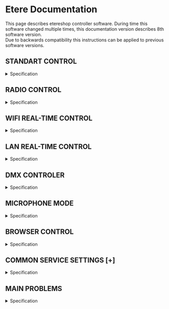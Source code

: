 # Etere Documentation 
This page describes etereshop controller software.
During time this software changed multiple times, this documentation version describes 8th software version.  
Due to backwards compatibility this instructions can be applied to previous software versions.

## STANDART CONTROL

<details> <summary>Specification</summary>
Available for controllers:

    -ESP8266
    -ESP32
    
With this type of control, changing the effects is carried out by pressing the buttons of the controller itself   
    
### Simple mode

<details> <summary>Description</summary>

For a simple stand-alone mode with switching the effect using a button, the configuration file should contain the following line:

    play.default=0;

    or

    play.default=Manual;

    or nothing
</details>

### Auto-switch mode

<details> <summary>Description</summary>
When the mode is active, your controller will cycle through effects in an endless loop every N seconds.
To activate this mode, set the following line in the configuration file:

    play.default=2;

    or

    play.default=Auto;

You also need to create an `auto.txt` file and write the time value in milliseconds to this file. Example: 

    15000 - effects will switch every 15 seconds.

To activate automatic switching of effects after turning on the product, you just need to press the button of the switching effect.

To activate the blackout effect, you need to press and hold any button for about 1.5-2 seconds.
Blackout effect - the effect at which all LEDs go out

> **Note:** LEDs continue to consume power while playing the blackout effect
</details>

### Playlist mode

<details> <summary>Description</summary>
You also can program your own show. 
To activate this mode, set the following line in the configuration file:

    play.default=1;
    
    or
    
    play.default=Playlist;

Also, you need to create an auto.txt file and write the number of effects and the time when the effect should be switched after the start of the show in this file. The show starts after clicking the switch effect button.
    
`show.txt` file example:
    
    1, 0:00
    2, 0:10			| Effect with the name S2 can't be found on sd Card -> ignoring
    3, 0:25			| Activate effect S3 after 25 seconds from click.
    0, 0:30			| Activate blackout at 30th second from click.
    4, 0:31			| Activate S4 at second 31
    12, 0:35:541		| Activate S12 at 35.541
    1, 40100		| Activate S1 in 41.1 seconds after click (time in msec)
    0, 0:50			| Activate blackout at 50th second
    3, 1:05			| Activate S3 at 1:05, this effect will be active until you turn off the controller.

How it works:

    Set S1 effect at the start (0th second) from button click
    Set S2 effect at 10th second.
    Set S3 effect at 25th second.
    Set blackout effect at 30th second.
    ...
    
Remember to set the dimming effect (number 0) at the end if you want to turn off the LEDs at the end of the show.    
To do this, press and hold the button for about 1.5-2 seconds.

If the controller cannot find an effect by the sequence number specified in the playlist, that effect will be ignored. The previous effect will continue to play.
</details>

### Test mode

<details> <summary>Description</summary>
Service mode for testing and detecting problems with LEDs.

> **Note:** This mode is not custom

    play.default=3;
    or
    play.default=Test;
</details>   
</details>




## RADIO CONTROL
    
<details> <summary>Specification</summary>  
Radio control is an extension of the standard control.
    
To enable the radio, add the following line to the configuration file:

   - if the controller should only listen to the radio channel;

       `radio.pattern=input;`

   - if the controller only needs to send a radio signal to other receivers;
    
       `radio.pattern=output;`

   - if the controller must simultaneously listen to the radio and send it to other receivers;

       `radio.pattern=group;` 

The radio signal only transmits the effect number. If the controller receives this value, it must change the current effect number to the received number and play that effect assuming that it exists on the controller's memory card.
    
In output mode and group mode, the controller will send the effect value if it was changed by pressing the effect switch button (not applicable to special transmitter controllers such as DMX-RF 20-button remote controller).    
    
### Radio module settings
    
<details> <summary>Description</summary>

If you have several groups of radio-controlled LED products and want to control them independently, you can change the radio channels. Signals from different channels do not overlap with each other.
    
To change the radio channel, you need to add the following line to the config file:

`radio.channel=#;`

Where # is the number of the channel that can range from 1 to 127.

Default channel is 1;

</details>
    
### Advanced settings    

<details> <summary>Description</summary>

You can also create virtual subchannels. This option has been added to use multiple DMX channels to control LED products with a DMX-RF transmitter.

Advanced settings are activated by adding the following code to the config file:

`radio.version=1;`

The number of subchannels is regulated by the following line:
    
`radio.v1.bits=#;`    
    
Where # - subchannel mode, it must be between 1 and 4:
    
    - If 1: up to 2 subchannels but 127 numbers of effects max.
    - If 2: up to 4 subchannels but 63 numbers of effects max.
    - If 3: up to 8 subchannels but 31 numbers of effects max.
    - If 4: up to 16 subchannels but 15 numbers of effects max.
    
All receivers must have the same settings. If the transmitter sends a radio signal to 5 receivers, then each receiver should have 
    radio.v1.bits = 3 (4 < 5 < 8).

`radio.v1.address=0;`
Subchannel address for the receiver.
    - If radio.v1.bits=1 then value in range from 0 to 1;
    - If radio.v1.bits=2 then value in range from 0 to 3;
    - If radio.v1.bits=3 then value in range from 0 to 7;
    - If radio.v1.bits=4 then value in range from 0 to 15;
    
`radio.v1.reset=0;`
Blackout/stop value. We recommend that you do not change this value.

`radio.v1.output=[0,1];`
Output address [addr,addr,addr] for output and group modes.

</details>

### Integration with standalone modes    

<details> <summary>Description</summary>    

Simple standalone mode
Works autonomously as usual. In radio group mode or output mode, if you press a button to change the effect, the controller also sends a signal to other LED products to change the effect to the same number.
The number of effects must be the same on each controller, otherwise switching to the missing effect will be ignored. A long press on the button will stop the effects playback.

Auto and show/playlist mode

A short press of the button sends a signal to start playback of the sequence to each controller-listener. A long press on the button will stop the effects playback.

</details>

Possible types of radio transmitters:
    
   <details> <summary>Description</summary>     
    
   - Twenty button console
    
        <details> <summary>Description</summary> 
  
        ![image](images/Twenty_button_console.jpg) 
        
        The remote control consists of: a controller box unit with 20 buttons, an external radio antenna 433MHz, a power bank, a USB cable.    
        
        There are 2 versions of the remote control: for 20 effects and for 36 effects.

        Version with 20 effects: each button triggers one effect from 1 to 20.

        Version with 36 effects: 
            
            18 buttons for switching effects, 2 buttons for setting page 1 or 2. 
            If page #1 is selected: buttons 1-18 → effects 1-18. 
            If page # 2 is selected: buttons 1-18 → effects 19-36.
            
        The radio channel cannot be changed by hardware restrictions.
    
        </details>
    
   - DMX device
   
        [**Manual**](https://github.com/etereman/-controller-documentation-control-types-/blob/main/README.md#dmx-controler).

</details>  
    
</details>
    
       
## WIFI REAL-TIME CONTROL    
       
<details> <summary>Specification</summary>      
    
Available on ESP8266 and ESP32.

Network data type: Art-Net packets.

Limitations:
    
  - ESP8266 - 680 LEDs or 4 universes
  - ESP32 - 1700 LEDs or 10 universes (it is recommended to use fewer LEDs for more stability)
   
Universe is an Artnet networking package containing data for 170 LEDs.
Supported WiFi protocols: IEEE 802.11b/g/n.

   
    
### WiFi settings for config.txt file
    
<details> <summary>Description</summary>    

`wifi.mode=sta;`
    
`'sta'` or `'ap'`. This means that the controller must be connected to the user’s Wi-Fi hotspot, otherwise, the controller will create its own hotspot with the parameters shown below. We recommend using the `"sta"` mode.
Warning! Signal quality and network stability largely depend on the hardware of your access point! A regular cheap home router may not be enough for your tasks.

`wifi.ssid=Point1234;`
Access point name.

`wifi.password=pass4321;`
Access point password.

`wifi.ip=192.168.1.99;`
IP address of controller in network.

`wifi.netmask=255.255.255.0;`
Standard network mask, no need to change in most situations.

`wifi.gateway=192.168.1.1;`
Same as IP, but the last number may be any from 0 to 255. The gateway is only needed to work over the Internet. There is no internet functionality at this moment.

`play.defaultPlayMode=4;`
or
`play.defaultPlayMode=Art-Net;`
Sets this mode as default mode.

</details>

</details>      
    
    
## LAN REAL-TIME CONTROL        
    
<details> <summary>Specification</summary> 
   
Only is supported by ESP32.

Limitations: 4760 LEDs or 28 universes for stable operation, but more than 40 universes are possible (6800 LEDs).
    
Warning! More LEDs -> less stability and lower frame rates -> more freezes or controller reboots.


### LAN Settings for config.txt file

`wifi.mode=eth;`
Enable LAN hardware.

`wifi.ip=192.168.1.99;`
IP address of controller within the network.

`wifi.netmask=255.255.255.0;`
Standard network mask, no need to change it in most situations.

`wifi.gateway=192.168.1.1;`
Same as IP, but the last number may be any from 0 to 255. The gateway is only needed to work over the Internet. There is no internet functionality at this moment.

`play.defaultPlayMode=4;` or `play.defaultPlayMode=Art-Net;`
    
Sets this mode as default mode.
    
</details>    

## DMX CONTROLER

<details> <summary>Specification</summary> 
    
To switch effects via a DMX device, a Teensy 3.2 controller is used with two male XLR connectors with 3 and 5 pins respectively, a microSD card, LED indication, a 433 MHz radio module, and an external antenna.

The controller comes in 2 firmware versions:
    
   - control with 1 DMX channel (old);
   - control using 1-16 DMX channels (has limitations).

Restrictions of the second option depending on the number of channels:
    
    - 1 channel - supports up to 255 effects
    - 2 channels - supports up to 127 effects
    - 3-4 channels - supports up to 63 effects
    - 5-8 channels - supports up to 31 effects
    - 9-16 channels - supports up to 16 effects

### DMX channel settings

<details> <summary>Description</summary> 
    
The controller memory card contains the `channel.txt` file. The DMX channel number should be specified in the range of [1-512], each channel should be specified on a new line, and the number of channels should not exceed 16 pieces.

Example:
    
![image](images/DMX.jpg)

</details>  

### Radio channel settings
    
<details> <summary>Description</summary>
    
If for some reason the first radio channel is occupied by another device, you can change the channel of this transmitter by creating a file “config.txt”. In it, you must specify the channel number from 1 to 127. In this case, the channel of the receiving device must also be changed. See the appropriate section for ESP8266 or ESP32 controllers.

LED indication:
    
    - red - microSD card not found;
    - dull red at the start - microSD card found but there is no "channel.txt" file;
    - yellow - errors in channel.txt file.

</details>    

</details>      
    
## MICROPHONE MODE

<details> <summary>Specification</summary> 

![image](images/micro.jpg)

Only available with ESP8266.

Restrictions:
    
   - 1 button to switch effects instead of 2 by default;
   - Reduces the number of LED outputs by 1.

2 microphone modes:
    
   - Response of standalone effects to sound
   - Sound animation.

### Response of standalone effects to sound

<details> <summary>Description</summary> 

Regular standalone effects can react to sound in terms of brightness and speed.

Add next rows to the config file:

    device.1=mic(17);
    update.set=led.brightness, device.1.1, 5,100;
    update.set=play.speed, device.1.1, 150,512;
    button.count=1;
    button.1=digital(10,pull_up)[Switch 1,1000 Reset];

Only one effect switch button will be available for use. The only thing you can change is the action for this button. The rest of the parameter values are optimal for current hardware.
But you can change the last two values for update.set parameter for brightness and speed 5 – minimum brightness (range: 0-99), 100 – maximum brightness (range: 1-100), 150 – minimum speed (range:0-511), 512 – maximum speed (range:1-512).

</details> 

### Sound animation

<details> <summary>Description</summary> 

The controller with the microphone must have next lines of code in the config file:
    
    button.count=1;
    button.1=digital(10,pull_up)[Switch 1,1000 Reset];
    device.1=mic(17,200,60,49000,2100,5000);

Only one effect switch button will be available for use. The only thing you can change is the action for this button. The rest of the parameter values are optimal for current hardware.


Also, you need to create a file A1.txt in the root folder (in the same place where the config.txt file is stored):

    version=1;
    device=device.1.1;
    frametime=100;
    
Also, you need to create a folder named anim in the root folder. Create a folder named A1 in the anim folder and save the images that you want to see as your effects in it. Images must be in .bmp format with a resolution equal to that of the LED patch resolution. BMP images must have numbered names starting from number 1 (1.bmp, 2.bmp ...). Images must have 24-bit color depth (check the parameter in a graphics editor).

![image](images/A1.jpg)

</details>

</details> 


## BROWSER CONTROL

<details> <summary>Specification</summary> 
    
vailable only for ESP32.
 
Used only for standalone and radio [output or group mode] control.
 
To activate this functionality you need to add next rows to the config.txt file:
 
    wifi.ssid=Custom_access_point_name;
    wifi.password=cusom_password;
    wifi.mode=ap;
    wifi.ip=192.168.1.100;
    wifi.netmask=255.255.255.0;
    wifi.gateway=192.168.1.1;
 
`wifi.web=1;` or `wifi.web=true;`
    
These are the same settings that are used for WiFi realtime settings except the last row. More details are here.

> **Note:** Controller also can be set in 'sta' mode. In this case you need to set ssid and password of the existing network. Also you need to know its IP address. First 3 values of controller IP must repeat values of network IP. Last value must be not occupied by any another device and not equal or more than 255. 

### How to use

<details> <summary>Description</summary>

    1. Turn on your controller with the settings above.
    2. Take your mobile phone or laptop and open the WiFi network list.
    3. Find the network with the name that you wrote in the config file and connect to it using your password.
    4. Open your browser and type the controller’s IP address to the address bar.
    5. If done correctly, you will see the control page.


![image](images/B1.jpg)

Open the menu and select the manual control option.
    
![image](images/B3.jpg)

    1. LED brightness control.
    2. Set the current effect by number.
    3. Previous (-), next (+), and blackout effect.
    4. Effect speed. You can make it faster or slower.
    5. You can set config file string to switch on/off any supported functionality. Example: rh.enable=0; - radio disable.
    6. Select effect by name.
    7. Service menu. You can try to configure LEDs different from WS2812b but only if they are using the same control logic. For advanced users.
    8. Change the colors of LEDs of all connected products. Use RGB sliders to find the color you want.

File manager may be also useful to upload new effects over a Wi-Fi connection from your device.
Warning! Do not turn off the controller while transferring files to avoid errors in the controller memory card.


![image](images/B2.jpg)

</details>

</details>    




## COMMON SERVICE SETTINGS [+]

<details> <summary>Specification</summary>     

This settings can be added to the config files of ESP8266 and ESP32 controllers.

### Effects

<details> <summary>Description</summary>

Maximum LED brightness. 70% by default.
   `led.bright=70%;`

Play the first effect immediately after turning on the controller. False by default.
   `play.autostart=true;`

Effect speed. 100% by default.
   `play.speed=100%;`

</details>

### LEDs

<details> <summary>Description</summary>

LED type. WS – WS2812b; SK – SK6812; PL – PL9823; WS_CHIP – used in 3D cube installations. (For advanced users only) 
Chooses one of supported led types ( WS / SK / PL / WS_CHIP ):
    
`led.type=WS;`
    
This command works only for ESP8266 for now. For ESP32 you need to use T0, T1 and PD parameters.

Change color order. Different LED types has different color order. (For advanced users only)
    
`led.order=default;`	 Defines led color order (RGB / GRB / ... )

If your LEDs are not supported but have the same type of data signal as LED types above, you can set up your own LEDs using their documentation. (For advanced users only)
    
    led.t1=0;
    led.t0=0;
    led.pd=0;

</details>

### Buttons

<details> <summary>Description</summary>

Default settings for the config file:
    
    button.count=2;
    button.1=analog<0,500>(34,pullup,no invert)[next, 1500 reset];
    button.2=analog<500,3500>(34,pullup,no invert)[back, 1500 reset];
    
You can change parameters of button action like next, back, reset, brigntness.
1500 means that reset to blackout after a long press for about 1.5 seconds.
    
Example for brightness change:
    
`button.1=analog<0,500>(34,pullup,no invert)[Brightness 10, 500 Brightness -10];`
    
Brightness range: 0-255. So each press/long press changes brightness value by ~1/25.

If you want to disable buttons:
    
   `button.disable=false;`

</details>

</details> 
    
## MAIN PROBLEMS

<details> <summary>Specification</summary>

Sometimes, you may see problems in the performance of LED products. Here are some explanations for the most popular problems.

 
 
        ### Problem # 1: Some parts of the product aren't working.

        <details> <summary>Description</summary>    

        This problem can occur in two cases:
           - broken LED;
           - a crack or a break in the soldering (it manifests itself in the same way as a broken LED but the problem and its solution are slightly different).

        Also, a break in the soldering does not always turn off the LEDs. It all depends on which wire was disconnected from the LED. Sometimes a break in soldering is manifested as a chaotic blinking of LEDs, that is, some LEDs are not controlled by the controller. Less commonly, this problem manifests itself as freezing of some part of the image, while the rest of the product works properly.

        Solution: re-solder the connection or replace the LEDs. Links to video instructions:
        Products with separately located diodes connected by flexible wires (products for belly dancing, Peacock Tails, ballet tutus, angel wings, etc.): 

            https://youtu.be/c3QmbBcWxTw

            Products made with LED strip: https://youtu.be/XLc9dmGdp3g

            Repair of diodes in LED jackets: https://youtu.be/rEJG0qQuwB4

        </details>

        ### Problem # 2: Product LEDs are blinking red.

        <details> <summary>Description</summary>  

        Cause: There is a problem with the microSD card.

        Solution: Make sure the microSD card is fully inserted.

        It is also necessary to check the memory card for errors. Use a microSD to USB adapter or a respective slot in a laptop to connect the memory card to your computer. If the computer recognizes the memory card but cannot open it, you need to erase all data on the memory card. To do this, you need to format it. Video instructions on formatting memory cards can be viewed here: 

        https://www.youtube.com/watch?v=M70LqYyvp_A

        Formatting settings: FAT32 file system.

        Copy all files for the controller from our Amazon cloud drive. The link to the cloud drive is usually provided together with instructions for creating new effects in Madrix. Contact ETEREshop managers if you do not have a link to the cloud drive. You can also use your own backup copy on your computer if you have one.

        If the computer does not recognize the memory card, you need to replace it. You can try taking a memory card from a spare controller if available. If the problem is not resolved, chances are high that the controller's microSD slot has been damaged. In this case, repair or use of a spare controller is required.

        </details>

        ### Problem # 3: LEDs are blinking blue-red.

        <details> <summary>Description</summary> 

        Cause: Failed activation of the controller. This is a fairly rare problem that usually occurs if the wrong or broken activation file has been copied to the microSD card of the controller. Solution: send us the protect.txt file from the microSD card and we will give you the correct key.

        </details>

        ### Problem # 4: product flashes yellow-red.

        <details> <summary>Description</summary>  

        Cause: The controller cannot recognize the config.txt file on the microSD card.

        Solution: Check if the config.txt file exists on the memory card. If the file exists, check the memory card for errors. To do this, refer to the "product LEDs are flashing red" solution.    

        </details>

        ### Problem # 5: visual effects slow down, stop at some point, or don't change.

        <details> <summary>Description</summary>   

        Cause 1: problem with the memory card.

        Solution 1: If the memory card is recognized by the computer, copy all files to your computer and format the card. Formatting settings: FAT32 file system. Copy the files back and insert the card into the controller. Check the results. If the problem persists or returns soon, try using a different memory card.

        Cause 2: Low battery current. Most LED products require at least 10 amperes of current, it is recommended to use batteries with 20 amps or more, especially if the product has a big number of LEDs. If you have purchased batteries with less than 10 amps or where the amperage is not written at all, there is a high probability that the performance problem lies in them, especially if this problem appeared the first or second time you turned on the product.

        Solution 2: Try replacing the batteries with high current ones. There’s no need to buy a big number of batteries to test this solution if the product requires 4+ batteries. You can turn on the product with only 2 batteries.
        Batteries with implicit amperes should be avoided, especially the Nuon and UltraLast brands that are quite common in stores in the United States (Batteries and bulbs, Walmart, etc.).

        </details>    

        </details>
